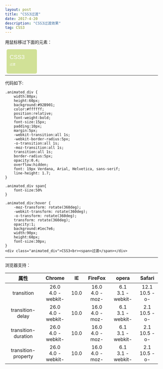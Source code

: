 ```yaml
---
layout: post
title: "CSS3过渡"
date: 2017-4-20
description: "CSS3过渡效果"
tag: CSS3 
---  
```

<style>
hr{
    width:100%;
    margin:0 auto;
}
.animated_div {
    width:80px;
    height:60px;
    background:#92B901;
    color:#ffffff;
    position:relative;
    font-weight:bold;
    font-size:15px;
    padding:10px;
    margin:5px;
    -webkit-transition:all 1s;
    -webkit-border-radius:5px;
	-o-transition:all 1s;
	-moz-transition:all 1s;
	transition:all 1s;
    border-radius:5px;
    opacity:0.4;
    overflow:hidden;
	font: 19px Verdana, Arial, Helvetica, sans-serif;
    line-height: 1.7;
}

.animated_div span{
	font-size:50%
}

.animated_div:hover {
    -moz-transform: rotate(360deg);
    -webkit-transform: rotate(360deg);
    -o-transform: rotate(360deg);
    transform: rotate(360deg);
    opacity:1;
    background:#1ec7e6;
    width:90px;
    height:60px;
    font-size:30px;
}

table{
	    text-align: center;
}
</style>
用鼠标移过下面的元素：
<div class="animated_div">CSS3<br><span>过渡</span></div>

----------

代码如下:

``` processing
.animated_div {
    width:80px;
    height:60px;
    background:#92B901;
    color:#ffffff;
    position:relative;
    font-weight:bold;
    font-size:15px;
    padding:10px;
    margin:5px;
    -webkit-transition:all 1s;
    -webkit-border-radius:5px;
	-o-transition:all 1s;
	-moz-transition:all 1s;
	transition:all 1s;
    border-radius:5px;
    opacity:0.4;
    overflow:hidden;
	font: 19px Verdana, Arial, Helvetica, sans-serif;
    line-height: 1.7;
}

.animated_div span{
	font-size:50%
}

.animated_div:hover {
    -moz-transform: rotate(360deg);
    -webkit-transform: rotate(360deg);
    -o-transform: rotate(360deg);
    transform: rotate(360deg);
    opacity:1;
    background:#1ec7e6;
    width:90px;
    height:60px;
    font-size:30px;
}
<div class="animated_div">CSS3<br><span>过渡</span></div>
```

----------
浏览器支持：

|   属性  |   Chrome  |   IE  |   FireFox  |   opera  |   Safari  |
| --- | --- | --- | --- | --- | --- |
|   transition  |  26.0<br />4.0 -webkit-   |   10.0  |   16.0<br />4.0 -moz-   |  6.1<br />3.1 -webkit-   |   12.1<br />10.5 -o-  |
|   transition-delay  |   26.0<br />4.0 -webkit-  |  10.0   |  16.0<br />4.0 -moz-    |   6.1<br />3.1 -webkit-  |   2.1<br />10.5 -o-  |
|  transition-duration   |   26.0<br />4.0 -webkit-  |   10.0  |   16.0<br />4.0 -moz-   |   6.1<br />3.1 -webkit-  |  2.1<br />10.5 -o-   |
|  transition-property   |   26.0<br />4.0 -webkit-  |   10.0  |   16.0<br />4.0 -moz-   |  6.1<br />3.1 -webkit-   |   2.1<br />10.5 -o-  |


